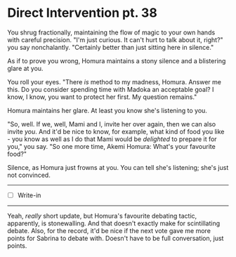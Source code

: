 # Direct Intervention pt. 38

You shrug fractionally, maintaining the flow of magic to your own hands with careful precision. "I'm just curious. It can't hurt to talk about it, right?" you say nonchalantly. "Certainly better than just sitting here in silence."

As if to prove you wrong, Homura maintains a stony silence and a blistering glare at you.

You roll your eyes. "There *is* method to my madness, Homura. Answer me this. Do you consider spending time with Madoka an acceptable goal? I know, I know, you want to protect her first. My question remains."

Homura maintains her glare. At least you know she's listening to you.

"So, well. If we, well, Mami and I, invite her over again, then we can also invite *you*. And it'd be nice to know, for example, what kind of food you like - you know as well as I do that Mami would be *delighted* to prepare it for you," you say. "So one more time, Akemi Homura: What's your favourite food?"

Silence, as Homura just frowns at you. You can tell she's listening; she's just not convinced.

---

- [ ] Write-in

---

Yeah, *really* short update, but Homura's favourite debating tactic, apparently, is stonewalling. And that doesn't exactly make for scintillating debate. Also, for the record, it'd be nice if the next vote gave me more points for Sabrina to debate with. Doesn't have to be full conversation, just points.
